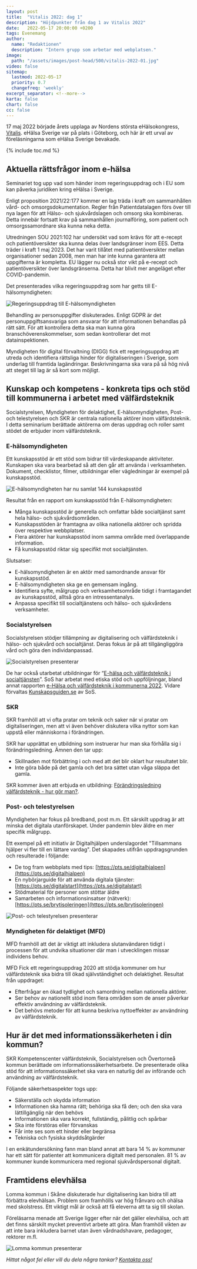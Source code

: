 ```yaml
---
layout: post
title:  "Vitalis 2022: dag 1"
description: "Höjdpunkter från dag 1 av Vitalis 2022"
date:   2022-05-17 20:00:00 +0200
tags: Evenemang
author:
  name: "Redaktionen"
  description: "Intern grupp som arbetar med webplatsen."
image:
  path: "/assets/images/post-head/500/vitalis-2022-01.jpg"
video: false
sitemap:
  lastmod: 2022-05-17
  priority: 0.7
  changefreq: 'weekly'
excerpt_separator: <!--more-->
karta: false
chart: false
cc: false
---
```



17 maj 2022 började årets upplaga av Nordens största eHälsokongress, [Vitalis](https://vitalis.nu/). eHälsa Sverige var på plats i Göteborg, och här är ett urval av föreläsningarna som eHälsa Sverige bevakade.

<!--more-->

{% include toc.md %}

## Aktuella rättsfrågor inom e-hälsa
Seminariet tog upp vad som händer inom regeringsuppdrag och i EU som kan påverka juridiken kring eHälsa i Sverige.

Enligt proposition 2021/22:177 kommer en lag träda i kraft om sammanhållen vård- och omsorgsdokumentation. Regler från Patientdatalagen förs över till nya lagen för att Hälso- och sjukvårdslagen och omsorg ska kombineras. Detta innebär fortsatt krav på sammanhållen journalföring, som patient och omsorgssamordnare ska kunna neka detta.

Utredningen SOU 2021:102 har undersökt vad som krävs för att e-recept och patientöversikter ska kunna delas över landsgränser inom EES. Detta träder i kraft 1 maj 2023. Det har varit tillåtet med patientöversikter mellan organisationer sedan 2008, men man har inte kunna garantera att uppgifterna är kompletta. EU lägger nu också stor vikt på e-recept och patientöversikter över landsgränserna. Detta har blivit mer angeläget efter COVID-pandemin.

Det presenterades vilka regeringsuppdrag som har getts till E-hälsomyndigheten:

![Regeringsuppdrag till E-hälsomyndigheten](/assets/images/post-assets/vitalis-2022-1-1.png "Regeringsuppdrag till E-hälsomyndigheten")

Behandling av personuppgifter diskuterades. Enligt GDPR är det personuppgiftsansvariga som ansvarar för att informationen behandlas på rätt sätt. För att kontrollera detta ska man kunna göra branschöverenskommelser, som sedan kontrollerar det mot datainspektionen.

Myndigheten för digital förvaltning (DIGG) fick ett regeringsuppdrag att utreda och identifiera rättsliga hinder för digitaliseringen i Sverige, som underlag till framtida lagändringar. Beskrivningarna ska vara på så hög nivå att steget till lag är så kort som möjligt.

## Kunskap och kompetens - konkreta tips och stöd till kommunerna i arbetet med välfärdsteknik
Socialstyrelsen, Myndigheten för delaktighet, E-hälsomyndigheten, Post- och telestyrelsen och SKR är centrala nationella aktörer inom välfärdsteknik. I detta seminarium berättade aktörerna om deras uppdrag och roller samt stödet de erbjuder inom välfärdsteknik.

### E-hälsomyndigheten
Ett kunskapsstöd är ett stöd som bidrar till värdeskapande aktiviteter. Kunskapen ska vara bearbetad så att den går att använda i verksamheten. Dokument, checklistor, filmer, utbildningar eller vägledningar är exempel på kunskapsstöd.

![E-hälsomyndigheten har nu samlat 144 kunskapsstöd](/assets/images/post-assets/vitalis-2022-1-2.png "E-hälsomyndigheten har nu samlat 144 kunskapsstöd")

Resultat från en rapport om kunskapsstöd från E-hälsomyndigheten:

* Många kunskapsstöd är generella och omfattar både socialtjänst samt hela hälso- och sjukvårdsområden.
* Kunskapsstöden är framtagna av olika nationella aktörer och spridda över respektive webbplatser.
* Flera aktörer har kunskapsstöd inom samma område med överlappande information.
* Få kunskapsstöd riktar sig specifikt mot socialtjänsten.

Slutsatser:

* E-hälsomyndigheten är en aktör med samordnande ansvar för kunskapsstöd.
* E-hälsomyndigheten ska ge en gemensam ingång.
* Identifiera syfte, målgrupp och verksamhetsområde tidigt i framtagandet av kunskapsstöd, alltså göra en intressentanalys.
* Anpassa specifikt till socialtjänstens och hälso- och sjukvårdens verksamheter.

### Socialstyrelsen
Socialstyrelsen stödjer tillämpning av digitalisering och välfärdsteknik i hälso- och sjukvård och socialtjänst. Deras fokus är på att tillgängliggöra vård och göra den individanpassad.

![Socialstyrelsen presenterar](/assets/images/post-assets/vitalis-2022-1-3.png "Socialstyrelsen presenterar")

De har också utarbetat utbildningar för “[E-hälsa och välfärdsteknik i socialtjänsten](https://utbildning.socialstyrelsen.se/learn)”. SoS har arbetat med etiska stöd och uppföljningar, bland annat rapporten [e-Hälsa och välfärdsteknik i kommunerna 2022](https://www.socialstyrelsen.se/globalassets/sharepoint-dokument/artikelkatalog/ovrigt/2022-5-7897.pdf). Vidare förvaltas [Kunskapsguiden.se](https://kunskapsguiden.se/) av SoS.

### SKR
SKR framhöll att vi ofta pratar om teknik och saker när vi pratar om digitaliseringen, men att vi även behöver diskutera vilka nyttor som kan uppstå eller människorna i förändringen.

SKR har upprättat en utbildning som instruerar hur man ska förhålla sig i förändringsledning. Ämnen den tar upp:

* Skillnaden mot förbättring i och med att det blir oklart hur resultatet blir.
* Inte göra både på det gamla och det bra sättet utan våga släppa det gamla.

SKR kommer även att erbjuda en utbildning: [Förändringsledning välfärdsteknik - hur gör man?](https://skr.se/skr/tjanster/evenemang/hittaevenemang/kalenderhandelser/forandringsledningvalfardsteknikhurgorman.58074.html).

### Post- och telestyrelsen
Myndigheten har fokus på bredband, post m.m. Ett särskilt uppdrag är att minska det digitala utanförskapet. Under pandemin blev äldre en mer specifik målgrupp.

Ett exempel på ett initiativ är Digitalhjälpen underslagordet "Tillsammans hjälper vi fler till en lättare vardag". Det skapades utifrån uppdragsgrunden och resulterade i följande:

* De tog fram webbplats med tips: [https://pts.se/digitalhjalpen](https://pts.se/digitalhjalpen)
* En nybörjarguide för att använda digitala tjänster: [https://pts.se/digitalstart](https://pts.se/digitalstart)
* Stödmaterial för personer som stöttar äldre
* Samarbeten och informationsinsatser (nätverk): [https://pts.se/brytisoleringen](https://pts.se/brytisoleringen)

![Post- och telestyrelsen presenterar](/assets/images/post-assets/vitalis-2022-1-4.png "Post- och telestyrelsen presenterar")

### Myndigheten för delaktiget (MFD)
MFD framhöll att det är viktigt att inkludera slutanvändaren tidigt i processen för att undvika situationer där man i utvecklingen missar individens behov.

MFD Fick ett regeringsuppdrag 2020 att stödja kommuner om hur välfärdsteknik ska bidra till ökad självständighet och delaktighet. Resultat från uppdraget:

* Efterfrågar en ökad tydlighet och samordning mellan nationella aktörer.
* Ser behov av nationellt stöd inom flera områden som de anser påverkar effektiv användning av välfärdsteknik.
* Det behövs metoder för att kunna beskriva nyttoeffekter av användning av välfärdsteknik.
## Hur är det med informationssäkerheten i din kommun?
SKR Kompetenscenter välfärdsteknik, Socialstyrelsen och Övertorneå kommun berättade om informationssäkerhetsarbete. De presenterade olika stöd för att informationssäkerhet ska vara en naturlig del av införande och användning av välfärdsteknik.

Följande säkerhetsaspekter togs upp:

* Säkerställa och skydda information
* Informationen ska hamna rätt; behöriga ska få den; och den ska vara lättillgänglig när den behövs
* Informationen ska vara korrekt, fullständig, pålitlig och spårbar
* Ska inte förstöras eller förvanskas
* Får inte ses som ett hinder eller begränsa
* Tekniska och fysiska skyddsåtgärder

I en enkätundersökning fann man bland annat att bara 14 % av kommuner har ett sätt för patienter att kommunicera digitalt med personalen. 81 % av kommuner kunde kommunicera med regional sjukvårdspersonal digitalt.

## Framtidens elevhälsa
Lomma kommun i Skåne diskuterade hur digitalisering kan bidra till att förbättra elevhälsan. Problem som framhölls var hög frånvaro och ohälsa med skolstress. Ett viktigt mål är också att få eleverna att ta sig till skolan.

Föreläsarna menade att Sverige ligger efter när det gäller elevhälsa, och att det finns särskilt mycket preventivt arbete att göra. Man framhöll vikten av att inte bara inkludera barnet utan även vårdnadshavare, pedagoger, rektorer m.fl.

![Lomma kommun presenterar](/assets/images/post-assets/vitalis-2022-1-4.png "Lomma kommun presenterar")

_Hittat något fel eller vill du dela några tankar? [Kontakta oss!](/index.html#form-message)_